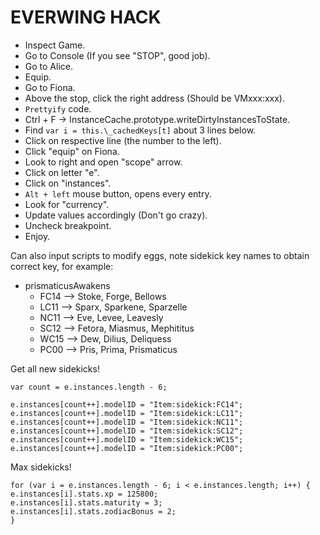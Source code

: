 # EVERWING HACK

- Inspect Game.
- Go to Console (If you see "STOP", good job).
- Go to Alice.
- Equip.
- Go to Fiona.
- Above the stop, click the right address (Should be VMxxx:xxx).
- `Prettyify` code.
- Ctrl + F -> InstanceCache.prototype.writeDirtyInstancesToState.
- Find `var i = this.\_cachedKeys[t]` about 3 lines below.
- Click on respective line (the number to the left).
- Click "equip" on Fiona.
- Look to right and open "scope" arrow.
- Click on letter "e".
- Click on "instances".
- `Alt + left` mouse button, opens every entry.
- Look for "currency".
- Update values accordingly (Don't go crazy).
- Uncheck breakpoint.
- Enjoy.

Can also input scripts to modify eggs, note sidekick key names to obtain correct key, for example:

- prismaticusAwakens
  - FC14 --> Stoke, Forge, Bellows
  - LC11 --> Sparx, Sparkene, Sparzelle
  - NC11 --> Eve, Levee, Leavesly
  - SC12 --> Fetora, Miasmus, Mephititus
  - WC15 --> Dew, Dilius, Deliquess
  - PC00 --> Pris, Prima, Prismaticus

Get all new sidekicks!

```
var count = e.instances.length - 6;

e.instances[count++].modelID = "Item:sidekick:FC14";
e.instances[count++].modelID = "Item:sidekick:LC11";
e.instances[count++].modelID = "Item:sidekick:NC11";
e.instances[count++].modelID = "Item:sidekick:SC12";
e.instances[count++].modelID = "Item:sidekick:WC15";
e.instances[count++].modelID = "Item:sidekick:PC00";
```

Max sidekicks!

```
for (var i = e.instances.length - 6; i < e.instances.length; i++) {
e.instances[i].stats.xp = 125800;
e.instances[i].stats.maturity = 3;
e.instances[i].stats.zodiacBonus = 2;
}
```
